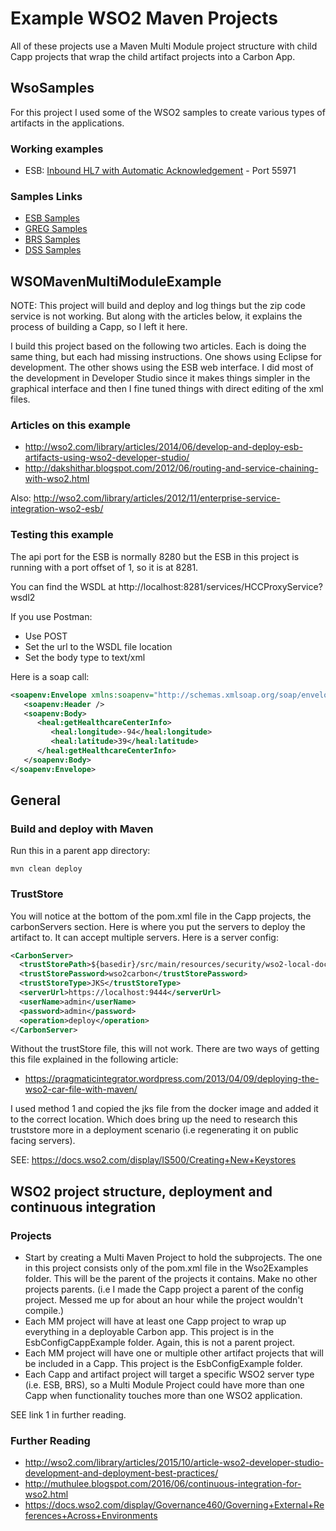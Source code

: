 # Example WSO2 Maven Projects

All of these projects use a Maven Multi Module project structure with child Capp projects that wrap the child artifact projects into a Carbon App.

## WsoSamples

For this project I used some of the WSO2 samples to create various types of artifacts in the applications.

### Working examples

- ESB: [Inbound HL7 with Automatic Acknowledgement](https://docs.wso2.com/display/ESB500/Sample+905%3A+Inbound+HL7+with+Automatic+Acknowledgement) - Port 55971

### Samples Links

- [ESB Samples](https://docs.wso2.com/display/ESB500/Samples)
- [GREG Samples](https://docs.wso2.com/display/Governance530/Samples)
- [BRS Samples](https://docs.wso2.com/display/BRS220/Samples)
- [DSS Samples](https://docs.wso2.com/display/DSS351/Samples)

## WSOMavenMultiModuleExample

NOTE: This project will build and deploy and log things but the zip code service is not working. But along with the articles below, it explains the process of building a Capp, so I left it here.

I build this project based on the following two articles. Each is doing the same thing, but each had missing instructions. One shows using Eclipse for development. The other shows using the ESB web interface. I did most of the development in Developer Studio since it makes things simpler in the graphical interface and then I fine tuned things with direct editing of the xml files.

### Articles on this example

- http://wso2.com/library/articles/2014/06/develop-and-deploy-esb-artifacts-using-wso2-developer-studio/
- http://dakshithar.blogspot.com/2012/06/routing-and-service-chaining-with-wso2.html

Also: http://wso2.com/library/articles/2012/11/enterprise-service-integration-wso2-esb/

### Testing this example

The api port for the ESB is normally 8280 but the ESB in this project is running with a port offset of 1, so it is at 8281.

You can find the WSDL at http://localhost:8281/services/HCCProxyService?wsdl2

If you use Postman:

- Use POST
- Set the url to the WSDL file location
- Set the body type to text/xml

Here is a soap call:

```Xml
<soapenv:Envelope xmlns:soapenv="http://schemas.xmlsoap.org/soap/envelope/" xmlns:heal="http://healthcare.wso2">
   <soapenv:Header />
   <soapenv:Body>
      <heal:getHealthcareCenterInfo>
         <heal:longitude>-94</heal:longitude>
         <heal:latitude>39</heal:latitude>
      </heal:getHealthcareCenterInfo>
   </soapenv:Body>
</soapenv:Envelope>
```

## General

### Build and deploy with Maven

Run this in a parent app directory:
```
mvn clean deploy
```

### TrustStore

You will notice at the bottom of the pom.xml file in the Capp projects, the carbonServers section. Here is where you put the servers to deploy the artifact to. It can accept multiple servers. Here is a server config:

```xml
<CarbonServer>
  <trustStorePath>${basedir}/src/main/resources/security/wso2-local-docker.jks</trustStorePath>
  <trustStorePassword>wso2carbon</trustStorePassword>
  <trustStoreType>JKS</trustStoreType>
  <serverUrl>https://localhost:9444</serverUrl>
  <userName>admin</userName>
  <password>admin</password>
  <operation>deploy</operation>
</CarbonServer>
```

Without the trustStore file, this will not work. There are two ways of getting this file explained in the following article:

- https://pragmaticintegrator.wordpress.com/2013/04/09/deploying-the-wso2-car-file-with-maven/

I used method 1 and copied the jks file from the docker image and added it to the correct location. Which does bring up the need to research this truststore more in a deployment scenario (i.e regenerating it on public facing servers).

SEE: https://docs.wso2.com/display/IS500/Creating+New+Keystores

## WSO2 project structure, deployment and continuous integration

### Projects

- Start by creating a Multi Maven Project to hold the subprojects. The one in this project consists only of the pom.xml file in the Wso2Examples folder. This will be the parent of the projects it contains. Make no other projects parents. (i.e I made the Capp project a parent of the config project. Messed me up for about an hour while the project wouldn't compile.)
- Each MM project will have at least one Capp project to wrap up everything in a deployable Carbon app. This project is in the EsbConfigCappExample folder. Again, this is not a parent project.
- Each MM project will have one or multiple other artifact projects that will be included in a Capp. This project is the EsbConfigExample folder.
- Each Capp and artifact project will target a specific WSO2 server type (i.e. ESB, BRS), so a Multi Module Project could have more than one Capp when functionality touches more than one WSO2 application.

SEE link 1 in further reading.

### Further Reading

- http://wso2.com/library/articles/2015/10/article-wso2-developer-studio-development-and-deployment-best-practices/
- http://muthulee.blogspot.com/2016/06/continuous-integration-for-wso2.html
- https://docs.wso2.com/display/Governance460/Governing+External+References+Across+Environments
